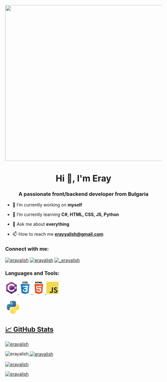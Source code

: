 <img align="center" src="https://media.giphy.com/media/vFKqnCdLPNOKc/giphy.gif" width="1000" height="500" />

<h1 align="center">Hi 👋, I'm Eray</h1>

<h3 align="center">A passionate front/backend developer from Bulgaria</h3>





- 🔭 I’m currently working on **myself**

- 🌱 I’m currently learning **C#, HTML, CSS, JS, Python**

- 💬 Ask me about **everything**

- 📫 How to reach me **erayyalish@gmail.com**

<h3 align="left">Connect with me:</h3>
<p align="left">
<a href="https://dev.to/erayalish" target="blank"><img align="center" src="https://raw.githubusercontent.com/rahuldkjain/github-profile-readme-generator/master/src/images/icons/Social/devto.svg" alt="erayalish" height="30" width="40" /></a>
<a href="https://www.linkedin.com/in/eray-alish-44b387255/" target="blank"><img align="center" src="https://raw.githubusercontent.com/rahuldkjain/github-profile-readme-generator/master/src/images/icons/Social/linked-in-alt.svg" alt="erayalish" height="30" width="40" /></a>
<a href="https://instagram.com/_erayalishh" target="blank"><img align="center" src="https://raw.githubusercontent.com/rahuldkjain/github-profile-readme-generator/master/src/images/icons/Social/instagram.svg" alt="_erayalish" height="30" width="40" /></a>
</p>

<h3 align="left">Languages and Tools:</h3>
<p align="left"> <a href="https://www.w3schools.com/cs/" target="_blank" rel="noreferrer"> <img src="https://raw.githubusercontent.com/devicons/devicon/master/icons/csharp/csharp-original.svg" alt="csharp" width="40" height="40"/> </a> <a  alt="html5" width="40" height="40"/> <a href="https://www.w3schools.com/css/" target="_blank" rel="noreferrer"> <img src="https://raw.githubusercontent.com/devicons/devicon/master/icons/css3/css3-original-wordmark.svg" alt="css3" width="40" height="40"/> </a> <a href="https://www.w3.org/html/" target="_blank" rel="noreferrer"> <img src="https://raw.githubusercontent.com/devicons/devicon/master/icons/html5/html5-original-wordmark.svg" alt="html5" width="40" height="40"/> </a> <a href="https://developer.mozilla.org/en-US/docs/Web/JavaScript" target="_blank" rel="noreferrer"> <img src="https://raw.githubusercontent.com/devicons/devicon/master/icons/javascript/javascript-original.svg" alt="javascript" width="40" height="40"/> <p align ="left"> <a href ="https://www.w3schools.com/python/" target ="_blank" rel = "noreferrer"> <img src="https://raw.githubusercontent.com/devicons/devicon/master/icons/python/python-original.svg" alt="Python" width="50" height="50"/>


## 📈 GitHub Stats 

<p align="left"> <img src="https://komarev.com/ghpvc/?username=erayalish&label=Profile%20views&color=0e75b6&style=flat" alt="erayalish" /> </p>
<p><img align="left" src="https://github-readme-stats.vercel.app/api/top-langs?username=erayalish&show_icons=true&locale=en&layout=compact" alt="erayalish" /></p>

<p>&nbsp;<img align="center" src="https://github-readme-stats.vercel.app/api?username=erayalish&show_icons=true&locale=en" alt="erayalish" /></p>

<p><img align="center" src="https://github-readme-streak-stats.herokuapp.com/?user=erayalish&" alt="erayalish" /></p>


<p align="left"> <a href="https://github.com/ryo-ma/github-profile-trophy"><img src="https://github-profile-trophy.vercel.app/?username=erayalish" alt="erayalish" /></a> </p>




